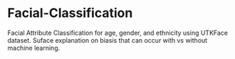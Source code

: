 # Facial-Classification
Facial Attribute Classification for age, gender, and ethnicity using UTKFace dataset. Suface explanation on biasis that can occur with vs without machine learning.
